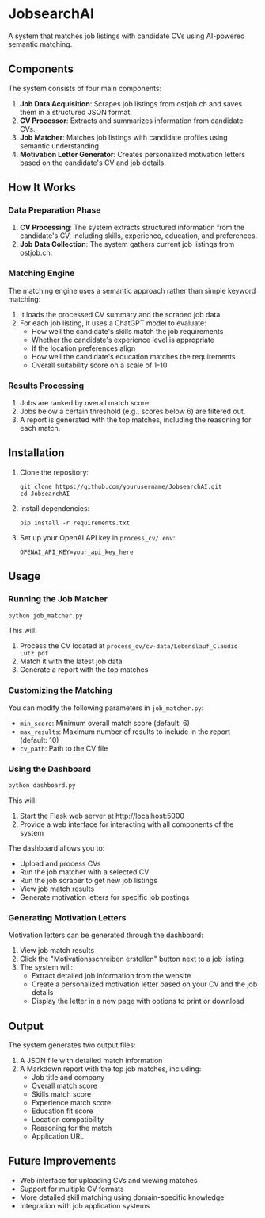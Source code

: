 # JobsearchAI

A system that matches job listings with candidate CVs using AI-powered semantic matching.

## Components

The system consists of four main components:

1. **Job Data Acquisition**: Scrapes job listings from ostjob.ch and saves them in a structured JSON format.
2. **CV Processor**: Extracts and summarizes information from candidate CVs.
3. **Job Matcher**: Matches job listings with candidate profiles using semantic understanding.
4. **Motivation Letter Generator**: Creates personalized motivation letters based on the candidate's CV and job details.

## How It Works

### Data Preparation Phase

1. **CV Processing**: The system extracts structured information from the candidate's CV, including skills, experience, education, and preferences.
2. **Job Data Collection**: The system gathers current job listings from ostjob.ch.

### Matching Engine

The matching engine uses a semantic approach rather than simple keyword matching:

1. It loads the processed CV summary and the scraped job data.
2. For each job listing, it uses a ChatGPT model to evaluate:
   - How well the candidate's skills match the job requirements
   - Whether the candidate's experience level is appropriate
   - If the location preferences align
   - How well the candidate's education matches the requirements
   - Overall suitability score on a scale of 1-10

### Results Processing

1. Jobs are ranked by overall match score.
2. Jobs below a certain threshold (e.g., scores below 6) are filtered out.
3. A report is generated with the top matches, including the reasoning for each match.

## Installation

1. Clone the repository:
   ```
   git clone https://github.com/yourusername/JobsearchAI.git
   cd JobsearchAI
   ```

2. Install dependencies:
   ```
   pip install -r requirements.txt
   ```

3. Set up your OpenAI API key in `process_cv/.env`:
   ```
   OPENAI_API_KEY=your_api_key_here
   ```

## Usage

### Running the Job Matcher

```python
python job_matcher.py
```

This will:
1. Process the CV located at `process_cv/cv-data/Lebenslauf_Claudio Lutz.pdf`
2. Match it with the latest job data
3. Generate a report with the top matches

### Customizing the Matching

You can modify the following parameters in `job_matcher.py`:

- `min_score`: Minimum overall match score (default: 6)
- `max_results`: Maximum number of results to include in the report (default: 10)
- `cv_path`: Path to the CV file

### Using the Dashboard

```python
python dashboard.py
```

This will:
1. Start the Flask web server at http://localhost:5000
2. Provide a web interface for interacting with all components of the system

The dashboard allows you to:
- Upload and process CVs
- Run the job matcher with a selected CV
- Run the job scraper to get new job listings
- View job match results
- Generate motivation letters for specific job postings

### Generating Motivation Letters

Motivation letters can be generated through the dashboard:
1. View job match results
2. Click the "Motivationsschreiben erstellen" button next to a job listing
3. The system will:
   - Extract detailed job information from the website
   - Create a personalized motivation letter based on your CV and the job details
   - Display the letter in a new page with options to print or download

## Output

The system generates two output files:

1. A JSON file with detailed match information
2. A Markdown report with the top job matches, including:
   - Job title and company
   - Overall match score
   - Skills match score
   - Experience match score
   - Education fit score
   - Location compatibility
   - Reasoning for the match
   - Application URL

## Future Improvements

- Web interface for uploading CVs and viewing matches
- Support for multiple CV formats
- More detailed skill matching using domain-specific knowledge
- Integration with job application systems
